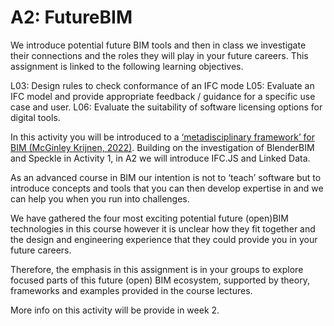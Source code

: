 # A2: FutureBIM
We introduce potential future BIM tools and then in class we investigate their connections and the roles they will play in your future careers. This assignment is linked to the following learning objectives.

L03: Design rules to check conformance of an IFC mode
L05: Evaluate an IFC model and provide appropriate feedback / guidance for a specific use case and user.
L06: Evaluate the suitability of software licensing options for digital tools.

In this activity you will be introduced to a [‘metadisciplinary framework’ for BIM (McGinley Krijnen, 2022)](https://www.researchgate.net/publication/363579368_A_framework_for_meta-disciplinary_building_analysis/stats). Building on the investigation of BlenderBIM and Speckle in Activity 1, in A2 we will introduce IFC.JS and Linked Data.

As an advanced course in BIM our intention is not to ‘teach’ software but to introduce concepts and tools that you can then develop expertise in and we can help you when you run into challenges.

We have gathered the four most exciting potential future (open)BIM technologies in this course however it is unclear how they fit together and the design and engineering experience that they could provide you in your future careers.

Therefore, the emphasis in this assignment is in your groups to explore focused parts of this future (open) BIM ecosystem, supported by theory, frameworks and examples provided in the course lectures.

More info on this activity will be provide in week 2.




